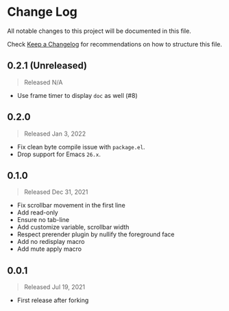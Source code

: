 # Change Log

All notable changes to this project will be documented in this file.

Check [Keep a Changelog](http://keepachangelog.com/) for recommendations on how to structure this file.


## 0.2.1 (Unreleased)
> Released N/A

* Use frame timer to display `doc` as well (#8)

## 0.2.0
> Released Jan 3, 2022

* Fix clean byte compile issue with `package.el`.
* Drop support for Emacs `26.x`.

## 0.1.0
> Released Dec 31, 2021

* Fix scrollbar movement in the first line
* Add read-only
* Ensure no tab-line
* Add customize variable, scrollbar width
* Respect prerender plugin by nullify the foreground face
* Add no redisplay macro
* Add mute apply macro

## 0.0.1
> Released Jul 19, 2021

* First release after forking
